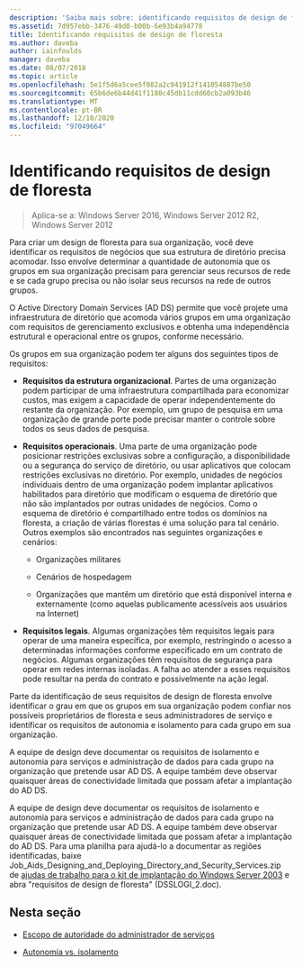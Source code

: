 ```yaml
---
description: 'Saiba mais sobre: identificando requisitos de design de floresta'
ms.assetid: 7d957ebb-3476-49d8-b00b-6e93b4a94778
title: Identificando requisitos de design de floresta
ms.author: daveba
author: iainfoulds
manager: daveba
ms.date: 08/07/2018
ms.topic: article
ms.openlocfilehash: 5e1f5d6a5cee5f082a2c941912f141054887be50
ms.sourcegitcommit: 65b6de6b44d41f1180c45db11cdd60cb2a093b46
ms.translationtype: MT
ms.contentlocale: pt-BR
ms.lasthandoff: 12/10/2020
ms.locfileid: "97049664"
---
```

# <a name="identifying-forest-design-requirements"></a>Identificando requisitos de design de floresta

> Aplica-se a: Windows Server 2016, Windows Server 2012 R2, Windows Server 2012

Para criar um design de floresta para sua organização, você deve identificar os requisitos de negócios que sua estrutura de diretório precisa acomodar. Isso envolve determinar a quantidade de autonomia que os grupos em sua organização precisam para gerenciar seus recursos de rede e se cada grupo precisa ou não isolar seus recursos na rede de outros grupos.

O Active Directory Domain Services (AD DS) permite que você projete uma infraestrutura de diretório que acomoda vários grupos em uma organização com requisitos de gerenciamento exclusivos e obtenha uma independência estrutural e operacional entre os grupos, conforme necessário.

Os grupos em sua organização podem ter alguns dos seguintes tipos de requisitos:

- **Requisitos da estrutura organizacional**. Partes de uma organização podem participar de uma infraestrutura compartilhada para economizar custos, mas exigem a capacidade de operar independentemente do restante da organização. Por exemplo, um grupo de pesquisa em uma organização de grande porte pode precisar manter o controle sobre todos os seus dados de pesquisa.

- **Requisitos operacionais**. Uma parte de uma organização pode posicionar restrições exclusivas sobre a configuração, a disponibilidade ou a segurança do serviço de diretório, ou usar aplicativos que colocam restrições exclusivas no diretório. Por exemplo, unidades de negócios individuais dentro de uma organização podem implantar aplicativos habilitados para diretório que modificam o esquema de diretório que não são implantados por outras unidades de negócios. Como o esquema de diretório é compartilhado entre todos os domínios na floresta, a criação de várias florestas é uma solução para tal cenário. Outros exemplos são encontrados nas seguintes organizações e cenários:

    - Organizações militares

    - Cenários de hospedagem

    - Organizações que mantêm um diretório que está disponível interna e externamente (como aquelas publicamente acessíveis aos usuários na Internet)

- **Requisitos legais**. Algumas organizações têm requisitos legais para operar de uma maneira específica, por exemplo, restringindo o acesso a determinadas informações conforme especificado em um contrato de negócios. Algumas organizações têm requisitos de segurança para operar em redes internas isoladas. A falha ao atender a esses requisitos pode resultar na perda do contrato e possivelmente na ação legal.

Parte da identificação de seus requisitos de design de floresta envolve identificar o grau em que os grupos em sua organização podem confiar nos possíveis proprietários de floresta e seus administradores de serviço e identificar os requisitos de autonomia e isolamento para cada grupo em sua organização.

A equipe de design deve documentar os requisitos de isolamento e autonomia para serviços e administração de dados para cada grupo na organização que pretende usar AD DS. A equipe também deve observar quaisquer áreas de conectividade limitada que possam afetar a implantação do AD DS.

A equipe de design deve documentar os requisitos de isolamento e autonomia para serviços e administração de dados para cada grupo na organização que pretende usar AD DS. A equipe também deve observar quaisquer áreas de conectividade limitada que possam afetar a implantação do AD DS. Para uma planilha para ajudá-lo a documentar as regiões identificadas, baixe Job_Aids_Designing_and_Deploying_Directory_and_Security_Services.zip de [ajudas de trabalho para o kit de implantação do Windows Server 2003](https://microsoft.com/download/details.aspx?id=9608) e abra "requisitos de design de floresta" (DSSLOGI_2.doc).

## <a name="in-this-section"></a>Nesta seção

- [Escopo de autoridade do administrador de serviços](../../ad-ds/plan/Service-Administrator-Scope-of-Authority.md)

- [Autonomia vs. isolamento](../../ad-ds/plan/Autonomy-vs.-Isolation.md)
